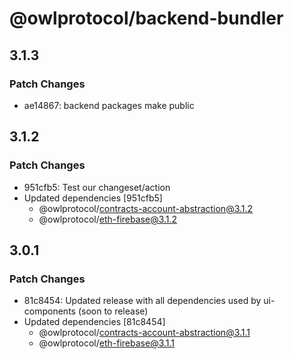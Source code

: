 # @owlprotocol/backend-bundler

## 3.1.3

### Patch Changes

-   ae14867: backend packages make public

## 3.1.2

### Patch Changes

-   951cfb5: Test our changeset/action
-   Updated dependencies [951cfb5]
    -   @owlprotocol/contracts-account-abstraction@3.1.2
    -   @owlprotocol/eth-firebase@3.1.2

## 3.0.1

### Patch Changes

-   81c8454: Updated release with all dependencies used by ui-components (soon to release)
-   Updated dependencies [81c8454]
    -   @owlprotocol/contracts-account-abstraction@3.1.1
    -   @owlprotocol/eth-firebase@3.1.1
